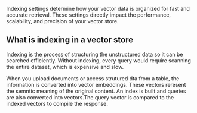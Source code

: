 Indexing settings determine how your vector data is organized for fast and accurate retrieval. These settings directly impact the performance, scalability, and precision of your vector store.

## What is indexing in a vector store


Indexing is the process of structuring the unstructured data so it can be searched efficiently. Without indexing, every query would require scanning the entire dataset, which is expensive and slow.

When you upload documents or access strutured dta from a table, the information is converted into vector embeddings. These vectors reresent the semntic meaning of the original content. An index is built and queries are also converted into vectors.The query vector is compared to the indexed vectors to compile the response.

